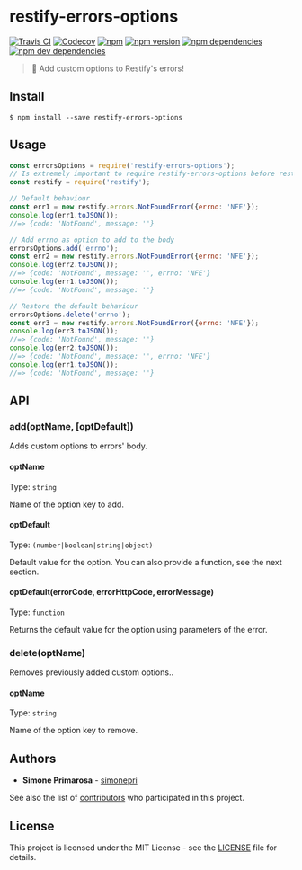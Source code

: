 # restify-errors-options
[![Travis CI](https://travis-ci.org/simonepri/restify-errors-options.svg?branch=master)](https://travis-ci.org/simonepri/restify-errors-options) [![Codecov](https://img.shields.io/codecov/c/github/simonepri/restify-errors-options/master.svg)](https://codecov.io/gh/simonepri/restify-errors-options) [![npm](https://img.shields.io/npm/dm/restify-errors-options.svg)](https://www.npmjs.com/package/restify-errors-options) [![npm version](https://img.shields.io/npm/v/restify-errors-options.svg)](https://www.npmjs.com/package/restify-errors-options) [![npm dependencies](https://david-dm.org/simonepri/restify-errors-options.svg)](https://david-dm.org/simonepri/restify-errors-options) [![npm dev dependencies](https://david-dm.org/simonepri/restify-errors-options/dev-status.svg)](https://david-dm.org/simonepri/restify-errors-options#info=devDependencies)
> 🔧 Add custom options to Restify's errors!


## Install

```
$ npm install --save restify-errors-options
```

## Usage
```js
const errorsOptions = require('restify-errors-options');
// Is extremely important to require restify-errors-options before restify.
const restify = require('restify');

// Default behaviour
const err1 = new restify.errors.NotFoundError({errno: 'NFE'});
console.log(err1.toJSON());
//=> {code: 'NotFound', message: ''}

// Add errno as option to add to the body
errorsOptions.add('errno');
const err2 = new restify.errors.NotFoundError({errno: 'NFE'});
console.log(err2.toJSON());
//=> {code: 'NotFound', message: '', errno: 'NFE'}
console.log(err1.toJSON());
//=> {code: 'NotFound', message: ''}

// Restore the default behaviour
errorsOptions.delete('errno');
const err3 = new restify.errors.NotFoundError({errno: 'NFE'});
console.log(err3.toJSON());
//=> {code: 'NotFound', message: ''}
console.log(err2.toJSON());
//=> {code: 'NotFound', message: '', errno: 'NFE'}
console.log(err1.toJSON());
//=> {code: 'NotFound', message: ''}
```

## API

### add(optName, [optDefault])

Adds custom options to errors' body.

#### optName

Type: `string`

Name of the option key to add.

#### optDefault

Type: `(number|boolean|string|object)`

Default value for the option.
You can also provide a function, see the next section.

#### optDefault(errorCode, errorHttpCode, errorMessage)

Type: `function`

Returns the default value for the option using parameters of the error.

### delete(optName)

Removes previously added custom options..

#### optName

Type: `string`

Name of the option key to remove.

## Authors
* **Simone Primarosa** - [simonepri](https://github.com/simonepri)

See also the list of [contributors](https://github.com/simonepri/restify-errors-options/contributors) who participated in this project.

## License
This project is licensed under the MIT License - see the [LICENSE](LICENSE) file for details.
